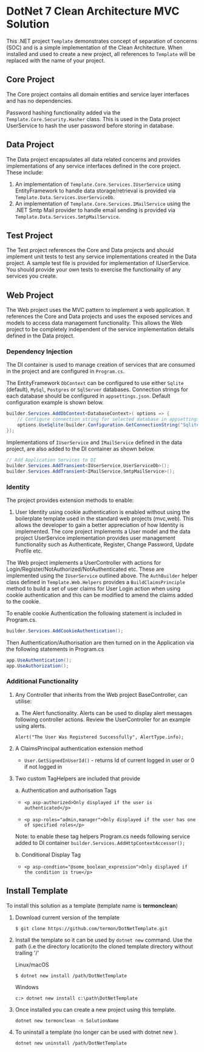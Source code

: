 # DotNet 7 Clean Architecture MVC Solution

This .NET project `Template` demonstrates concept of separation of concerns (SOC) and is a simple implementation of the Clean Architecture. When installed and used to create a new project, all references to ```Template``` will be replaced with the name of your project.

## Core Project

The Core project contains all domain entities and service layer interfaces and has no dependencies.

Password hashing functionality added via the ```Template.Core.Security.Hasher``` class. This is used in the Data project UserService to hash the user password before storing in database.

## Data Project

The Data project encapsulates all data related concerns and provides implementations of any service interfaces defined in the core project. These include:

1. An implementation of ```Template.Core.Services.IUserService``` using EntityFramework to handle data storage/retrieval is provided via ```Template.Data.Services.UserServiceDb```.
2. An implementation of ```Template.Core.Services.IMailService``` using the .NET Smtp Mail provider to handle email sending is provided via ```Template.Data.Services.SmtpMailService```.


## Test Project

The Test project references the Core and Data projects and should implement unit tests to test any service implementations created in the Data project. A sample test file is provided for implementation of IUserService. You should provide your own tests to exercise the functionality of any services you create.

## Web Project

The Web project uses the MVC pattern to implement a web application. It references the Core and Data projects and uses the exposed services and models to access data management functionality. This allows the Web project to be completely independent of the service implementation details defined in the Data project.

### Dependency Injection

The DI container is used to manage creation of services that are consumed in the project and are configured in ```Program.cs```.

The EntityFramework ```DbContext``` can be configured to use either ```Sqlite``` (default), ```MySql```, ```Postgres``` or ```SqlServer``` databases. Connection strings for each database should be configured in ```appsettings.json```. Default configuration example is shown below.

```c#
builder.Services.AddDbContext<DatabaseContext>( options => {
    // Configure connection string for selected database in appsettings.json
    options.UseSqlite(builder.Configuration.GetConnectionString("Sqlite"));   
});
```

Implementations of ```IUserService``` and ```IMailService``` defined in the data project, are also added to the DI container as shown below.

```c#
// Add Application Services to DI   
builder.Services.AddTransient<IUserService,UserServiceDb>();
builder.Services.AddTransient<IMailService,SmtpMailService>();
```

### Identity

The project provides extension methods to enable:

1. User Identity using cookie authentication is enabled without using the boilerplate template used in the standard web projects (mvc,web). This allows the developer to gain a better appreciation of how Identity is implemented. The core project implements a User model and the data project UserService implementation provides user management functionality such as Authenticate, Register, Change Password, Update Profile etc.

The Web project implements a UserController with actions for Login/Register/NotAuthorized/NotAuthenticated etc. These are implemented using the ```IUserService``` outlined above. The ```AuthBuilder``` helper class defined in ```Template.Web.Helpers``` provides a ```BuildClaimsPrinciple``` method to build a set of user claims for User Login action when using cookie authentication and this can be modified to amend the claims added to the cookie.

To enable cookie Authentication the following statement is included in Program.cs.

```c#
builder.Services.AddCookieAuthentication();
```

Then Authentication/Authorisation are then turned on in the Application via the following statements in Program.cs

```c#
app.UseAuthentication();
app.UseAuthorization();
```

### Additional Functionality

1. Any Controller that inherits from the Web project BaseController, can utilise:

    a. The Alert functionality. Alerts can be used to display alert messages following controller actions. Review the UserController for an example using alerts.

    ```Alert("The User Was Registered Successfully", AlertType.info);```

2. A ClaimsPrincipal authentication extension method
    * ```User.GetSignedInUserId()``` - returns Id of current logged in user or 0 if not logged in

3. Two custom TagHelpers are included that provide

    a. Authentication and authorisation Tags

    * ```<p asp-authorized>Only displayed if the user is authenticated</p>```

    * ```<p asp-roles="admin,manager">Only displayed if the user has one of specified roles</p>```

    Note: to enable these tag helpers Program.cs needs following service added to DI container
    ```builder.Services.AddHttpContextAccessor();```

    b. Conditional Display Tag

    * ```<p asp-condtion="@some_boolean_expression">Only displayed if the condition is true</p>```

## Install Template

To install this solution as a template (template name is **termonclean**)

1. Download current version of the template

    ```$ git clone https://github.com/termon/DotNetTemplate.git```

2. Install the template so it can be used by ```dotnet new``` command. Use the path (i.e the directory location)to the cloned template directory without trailing '/'

    Linux/macOS

    ```$ dotnet new install /path/DotNetTemplate```

    Windows

    ```c:> dotnet new install c:\path\DotNetTemplate```

3. Once installed you can create a new project using this template.

    ```dotnet new termonclean -n SolutionName```

4. To uninstall a template (no longer can be used with dotnet new ).

    ```dotnet new uninstall /path/DotNetTemplate```
